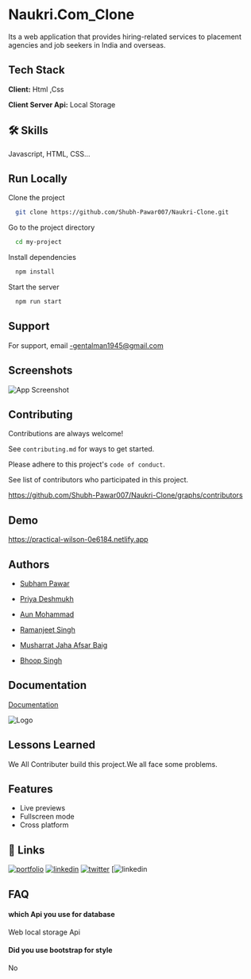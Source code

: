 
# Naukri.Com_Clone

Its a web application that provides hiring-related services to placement agencies and  job seekers in India and overseas.


## Tech Stack

**Client:** Html ,Css

**Client Server Api:** Local Storage


## 🛠 Skills
Javascript, HTML, CSS...


## Run Locally

Clone the project

```bash
  git clone https://github.com/Shubh-Pawar007/Naukri-Clone.git
```

Go to the project directory

```bash
  cd my-project
```

Install dependencies

```bash
  npm install
```

Start the server

```bash
  npm run start
```


## Support

For support, email -gentalman1945@gmail.com 


## Screenshots

![App Screenshot](https://ibb.co/sF5fb93)


## Contributing

Contributions are always welcome!

See `contributing.md` for ways to get started.

Please adhere to this project's `code of conduct`.

See  list of contributors who participated in this project.

https://github.com/Shubh-Pawar007/Naukri-Clone/graphs/contributors
## Demo

https://practical-wilson-0e6184.netlify.app


## Authors

- [Subham Pawar](https://github.com/Shubh-Pawar007)

- [Priya Deshmukh](https://github.com/deshmukh612)
- [Aun Mohammad](https://github.com/aun0545088)
- [Ramanjeet Singh](https://github.com/gzbsingh)
- [Musharrat Jaha Afsar Baig](https://github.com/mush1998)
- [Bhoop Singh](https://github.com/bhupirao)

## Documentation

[Documentation](https://medium.com/@aun0545088/construct-week-project-b8cb79bb6cb3)



![Logo](https://static.naukimg.com/s/4/100/i/naukri_Logo.png)

## Lessons Learned

We All Contributer build this project.We all face some problems.



## Features


- Live previews
- Fullscreen mode
- Cross platform


## 🔗 Links
[![portfolio](https://img.shields.io/badge/my_portfolio-000?style=for-the-badge&logo=ko-fi&logoColor=white)](https://katherinempeterson.com/)
[![linkedin](https://img.shields.io/badge/linkedin-0A66C2?style=for-the-badge&logo=linkedin&logoColor=white)](https://www.linkedin.com/in/ramanjeet-singh-212430190/)
[![twitter](https://img.shields.io/badge/twitter-1DA1F2?style=for-the-badge&logo=twitter&logoColor=white)](https://twitter.com/ramanjeet1998)
[![linkedin](linkedin.com/in/shubham-pawar-2b7a30124)

## FAQ

#### which Api you use for database

Web local storage Api

#### Did you use bootstrap for style

No

